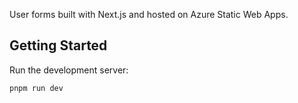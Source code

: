User forms built with Next.js and hosted on Azure Static Web Apps.

## Getting Started

Run the development server:

```bash
pnpm run dev
```
